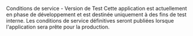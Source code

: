 Conditions de service - Version de Test
Cette application est actuellement en phase de développement et est destinée uniquement à des fins de test interne. Les conditions de service définitives seront publiées lorsque l'application sera prête pour la production.